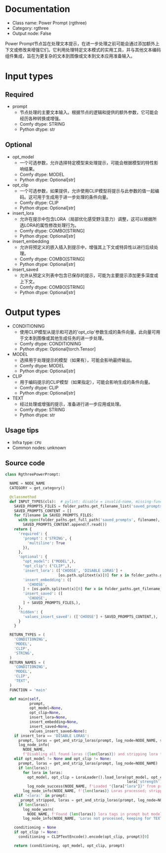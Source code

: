 
# Documentation
- Class name: Power Prompt (rgthree)
- Category: rgthree
- Output node: False

Power Prompt节点旨在处理文本提示，在进一步处理之前可能会通过添加额外上下文或修改来增强它们。它利用处理特定文本模式的实用工具，并与其他文本编码组件集成，旨在为更复杂的文本到图像或文本到文本应用准备输入。

# Input types
## Required
- prompt
    - 节点处理的主要文本输入。根据节点的逻辑和提供的额外参数，它可能会经历各种转换或增强。
    - Comfy dtype: STRING
    - Python dtype: str

## Optional
- opt_model
    - 一个可选参数，允许选择特定模型来处理提示，可能会根据模型的特性影响结果。
    - Comfy dtype: MODEL
    - Python dtype: Optional[str]
- opt_clip
    - 一个可选参数，如果提供，允许使用CLIP模型将提示与此参数的值一起编码。这可用于生成用于进一步处理的条件向量。
    - Comfy dtype: CLIP
    - Python dtype: Optional[str]
- insert_lora
    - 允许在提示中包含LORA（局部优化感受野注意力）调整，这可以根据所选LORA的属性修改处理行为。
    - Comfy dtype: COMBO[STRING]
    - Python dtype: Optional[str]
- insert_embedding
    - 允许将预定义的嵌入插入到提示中，增强其上下文或特异性以进行后续处理。
    - Comfy dtype: COMBO[STRING]
    - Python dtype: Optional[str]
- insert_saved
    - 允许从预定义列表中包含已保存的提示，可能为主要提示添加更多深度或上下文。
    - Comfy dtype: COMBO[STRING]
    - Python dtype: Optional[str]

# Output types
- CONDITIONING
    - 使用CLIP模型从提示和可选的'opt_clip'参数生成的条件向量。此向量可用于文本到图像或其他生成任务的进一步处理。
    - Comfy dtype: CONDITIONING
    - Python dtype: Optional[torch.Tensor]
- MODEL
    - 选择用于处理提示的模型（如果有），可能会影响最终输出。
    - Comfy dtype: MODEL
    - Python dtype: Optional[str]
- CLIP
    - 用于编码提示的CLIP模型（如果指定），可能会影响生成的条件向量。
    - Comfy dtype: CLIP
    - Python dtype: Optional[str]
- TEXT
    - 经过处理或增强的提示，准备进行进一步应用或处理。
    - Comfy dtype: STRING
    - Python dtype: str


## Usage tips
- Infra type: `CPU`
- Common nodes: unknown


## Source code
```python
class RgthreePowerPrompt:

  NAME = NODE_NAME
  CATEGORY = get_category()

  @classmethod
  def INPUT_TYPES(cls):  # pylint: disable = invalid-name, missing-function-docstring
    SAVED_PROMPTS_FILES = folder_paths.get_filename_list('saved_prompts')
    SAVED_PROMPTS_CONTENT = []
    for filename in SAVED_PROMPTS_FILES:
      with open(folder_paths.get_full_path('saved_prompts', filename), 'r') as f:
        SAVED_PROMPTS_CONTENT.append(f.read())
    return {
      'required': {
        'prompt': ('STRING', {
          'multiline': True
        }),
      },
      'optional': {
        "opt_model": ("MODEL",),
        "opt_clip": ("CLIP",),
        'insert_lora': (['CHOOSE', 'DISABLE LORAS'] +
                        [os.path.splitext(x)[0] for x in folder_paths.get_filename_list('loras')],),
        'insert_embedding': ([
          'CHOOSE',
        ] + [os.path.splitext(x)[0] for x in folder_paths.get_filename_list('embeddings')],),
        'insert_saved': ([
          'CHOOSE',
        ] + SAVED_PROMPTS_FILES,),
      },
      'hidden': {
        'values_insert_saved': (['CHOOSE'] + SAVED_PROMPTS_CONTENT,),
      }
    }

  RETURN_TYPES = (
    'CONDITIONING',
    'MODEL',
    'CLIP',
    'STRING',
  )
  RETURN_NAMES = (
    'CONDITIONING',
    'MODEL',
    'CLIP',
    'TEXT',
  )
  FUNCTION = 'main'

  def main(self,
           prompt,
           opt_model=None,
           opt_clip=None,
           insert_lora=None,
           insert_embedding=None,
           insert_saved=None,
           values_insert_saved=None):
    if insert_lora == 'DISABLE LORAS':
      prompt, loras = get_and_strip_loras(prompt, log_node=NODE_NAME, silent=True)
      log_node_info(
        NODE_NAME,
        f'Disabling all found loras ({len(loras)}) and stripping lora tags for TEXT output.')
    elif opt_model != None and opt_clip != None:
      prompt, loras = get_and_strip_loras(prompt, log_node=NODE_NAME)
      if len(loras):
        for lora in loras:
          opt_model, opt_clip = LoraLoader().load_lora(opt_model, opt_clip, lora['lora'],
                                                       lora['strength'], lora['strength'])
          log_node_success(NODE_NAME, f'Loaded "{lora["lora"]}" from prompt')
        log_node_info(NODE_NAME, f'{len(loras)} Loras processed; stripping tags for TEXT output.')
    elif '<lora:' in prompt:
      _prompt_stripped, loras = get_and_strip_loras(prompt, log_node=NODE_NAME, silent=True)
      if len(loras):
        log_node_warn(
          NODE_NAME, f'Found {len(loras)} lora tags in prompt but model & clip were not supplied!')
        log_node_info(NODE_NAME, 'Loras not processed, keeping for TEXT output.')

    conditioning = None
    if opt_clip != None:
      conditioning = CLIPTextEncode().encode(opt_clip, prompt)[0]

    return (conditioning, opt_model, opt_clip, prompt)

```
